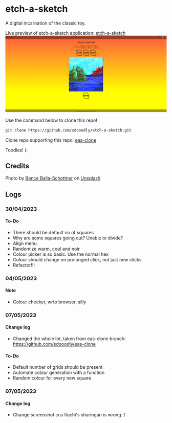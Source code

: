 # etch-a-sketch

A digital incarnation of the classic toy.

Live preview of etch-a-sketch application:
[etch-a-sketch](https://sdooodly.github.io/etch-a-sketch/)
![A screenshot of etch-a-sketch](./screenshot.png)

Use the command below to clone this repo! 
```bash
git clone https://github.com/sdooodly/etch-a-sketch.git
```

Clone repo supporting this repo:
[eas-clone](https://github.com/sdooodly/eas-clone)

Toodles! (:
## Credits

Photo by [Bence Balla-Schottner](https://unsplash.com/fr/@ballaschottner?utm_source=unsplash&utm_medium=referral&utm_content=creditCopyText) on [Unsplash](https://unsplash.com/photos/9duHH_ZLCs4?utm_source=unsplash&utm_medium=referral&utm_content=creditCopyText)


## Logs
### 30/04/2023
#### To-Do
- There should be default no of squares
- Why are some squares going out? Unable to divide?
- Align menu
- Randomize warm, cool and noir
- Colour picker is so basic. Use the normal hex
- Colour should change on prolonged click, not just new clicks
- Refactor!!!

### 04/05/2023
#### Note
- Colour checker, wrto browser, silly

### 07/05/2023
#### Change log
- Changed the whole lot, taken from eas-clone branch: https://github.com/sdooodly/eas-clone
#### To-Do
- Default number of grids should be present
- Automate colour generation with a function
- Random colour for every new square

### 07/05/2023
#### Change log
- Change screenshot cus Itachi's sharingan is wrong :/




